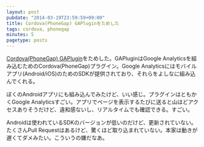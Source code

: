 ```yaml
---
layout: post
pubdate: "2014-03-19T23:59:59+09:00"
title: Cordova(PhoneGap) GAPluginをためした
tags: cordova, phonegap
minutes: 5
pagetype: posts
---
```

[Cordova(PhoneGap) GAPlugin][phonegap-build/GAPlugin]をためした。GAPluginはGoogle Analyticsを組み込むためのCordova(PhoneGap)プラグイン。Google Analyticsにはモバイルアプリ(Android/iOS)のためのSDKが提供されており、それらをよしなに組み込んでくれる。

ぼくのAndroidアプリにも組み込んでみたけど、いい感じ。プラグインはともかくGoogle Analyticsすごい。アプリでページを表示するたびに送ると山ほどアクセスありそうだけど、違和感ないし、リアルタイムでも確認できる。すごい。

Androidは使われているSDKのバージョンが低いのだけど、更新されていない。たくさんPull Requestはあるけど、驚くほど取り込まれていない。本家は動きが遅くてダメみたい。こういうの嫌だなあ。

[phonegap-build/GAPlugin]: https://github.com/phonegap-build/GAPlugin
